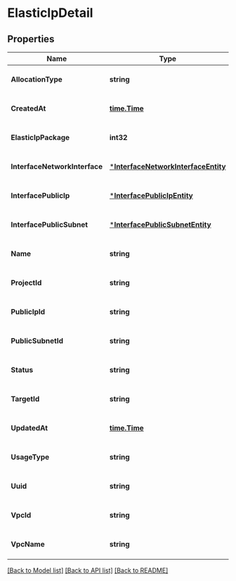 # ElasticIpDetail

## Properties
Name | Type | Description | Notes
------------ | ------------- | ------------- | -------------
**AllocationType** | **string** |  | [optional] [default to null]
**CreatedAt** | [**time.Time**](time.Time.md) |  | [optional] [default to null]
**ElasticIpPackage** | **int32** |  | [optional] [default to null]
**InterfaceNetworkInterface** | [***InterfaceNetworkInterfaceEntity**](InterfaceNetworkInterfaceEntity.md) |  | [optional] [default to null]
**InterfacePublicIp** | [***InterfacePublicIpEntity**](InterfacePublicIpEntity.md) |  | [optional] [default to null]
**InterfacePublicSubnet** | [***InterfacePublicSubnetEntity**](InterfacePublicSubnetEntity.md) |  | [optional] [default to null]
**Name** | **string** |  | [optional] [default to null]
**ProjectId** | **string** |  | [optional] [default to null]
**PublicIpId** | **string** |  | [optional] [default to null]
**PublicSubnetId** | **string** |  | [optional] [default to null]
**Status** | **string** |  | [optional] [default to null]
**TargetId** | **string** |  | [optional] [default to null]
**UpdatedAt** | [**time.Time**](time.Time.md) |  | [optional] [default to null]
**UsageType** | **string** |  | [optional] [default to null]
**Uuid** | **string** |  | [optional] [default to null]
**VpcId** | **string** |  | [optional] [default to null]
**VpcName** | **string** |  | [optional] [default to null]

[[Back to Model list]](../README.md#documentation-for-models) [[Back to API list]](../README.md#documentation-for-api-endpoints) [[Back to README]](../README.md)


